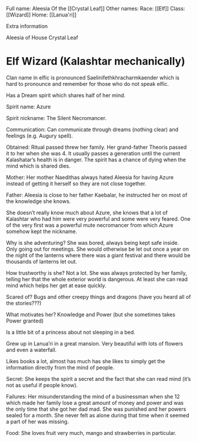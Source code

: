 Full name: Aleesia Of the [[Crystal Leaf]]
Other names: 
Race: [[Elf]]
Class: [[Wizard]]
Home: [[Lanua'ri]]



Extra information            

Aleesia of House Crystal Leaf

# Elf Wizard (Kalashtar mechanically)

Clan name in elfic is pronounced Saelinifethkhracharmkaender which is hard to pronounce and remember for those who do not speak elfic.

Has a Dream spirit which shares half of her mind.

Spirit name: Azure

Spirit nickname: The Silent Necromancer.

Communication: Can communicate through dreams (nothing clear) and feelings (e.g. Augury spell).

Obtained: Ritual passed threw her family. Her grand-father Theoris passed it to her when she was 4. It usually passes a generation until the current Kalashatar’s health is in danger. The spirit has a chance of dying when the mind which is shared dies.

Mother: Her mother Naedithas always hated Aleesia for having Azure instead of getting it herself so they are not close together.

Father: Aleesia is close to her father Kaebalar, he instructed her on most of the knowledge she knows. 

She doesn’t really know much about Azure, she knows that a lot of Kalashtar who had him were very powerful and some were very feared. One of the very first was a powerful mute necromancer from which Azure somehow kept the nickname.

Why is she adventuring? She was bored, always being kept safe inside. Only going out for meetings. She would otherwise be let out once a year on the night of the lanterns where there was a giant festival and there would be thousands of lanterns let out.

How trustworthy is she? Not a lot. She was always protected by her family, telling her that the whole exterior world is dangerous. At least she can read mind which helps her get at ease quickly.

Scared of? Bugs and other creepy things and dragons (have you heard all of the stories???)

What motivates her? Knowledge and Power (but she sometimes takes Power granted)

Is a little bit of a princess about not sleeping in a bed.

Grew up in Lanua’ri in a great mansion. Very beautiful with lots of flowers and even a waterfall.

Likes books a lot, almost has much has she likes to simply get the information directly from the mind of people.

Secret: She keeps the spirit a secret and the fact that she can read mind (it’s not as useful if people know).

Failures: Her misunderstanding the mind of a businessman when she 12 which made her family lose a great amount of money and power and was the only time that she got her dad mad. She was punished and her powers sealed for a month. She never felt as alone during that time when it seemed a part of her was missing.

Food: She loves fruit very much, mango and strawberries in particular.